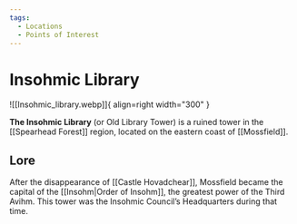 ```yaml
---
tags:
  - Locations
  - Points of Interest
---
```


# Insohmic Library

![[Insohmic_library.webp]]{ align=right width="300" }

**The Insohmic Library** (or Old Library Tower) is a ruined tower in the [[Spearhead Forest]] region, located on the eastern coast of [[Mossfield]].

## Lore

After the disappearance of [[Castle Hovadchear]], Mossfield became the capital of the [[Insohm|Order of Insohm]], the greatest power of the Third Avihm. This tower was the Insohmic Council’s Headquarters during that time.
